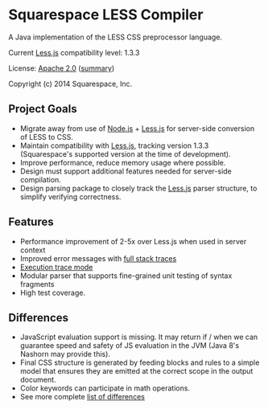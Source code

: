 
# Squarespace LESS Compiler

A Java implementation of the LESS CSS preprocessor language.

Current [Less.js][lessjs] compatibility level: 1.3.3

License: [Apache 2.0](LICENSE.txt) ([summary][license-tldr])

Copyright (c) 2014 Squarespace, Inc.

## Project Goals

 * Migrate away from use of [Node.js][nodejs] + [Less.js][lessjs] for server-side
conversion of LESS to CSS.
 * Maintain compatibility with [Less.js][lessjs], tracking version 1.3.3
   (Squarespace's supported version at the time of development).
 * Improve performance, reduce memory usage where possible.
 * Design must support additional features needed for server-side compilation.
 * Design parsing package to closely track the [Less.js][lessjs] parser
   structure, to simplify verifying correctness.

## Features

 * Performance improvement of 2-5x over Less.js when used in server context
 * Improved error messages with [full stack traces](docs/error-stack-trace.md)
 * [Execution trace mode](docs/execution-trace.md)
 * Modular parser that supports fine-grained unit testing of syntax fragments
 * High test coverage.

## Differences

 * JavaScript evaluation support is missing.  It may return if / when we can
   guarantee speed and safety of JS evaluation in the JVM (Java 8's Nashorn may
   provide this).
 * Final CSS structure is generated by feeding blocks and rules to a simple
   model that ensures they are emitted at the correct scope in the output
   document.
 * Color keywords can participate in math operations.
 * See more complete [list of differences](DIFFERENCES.md)

[lessjs]: http://lesscss.org/  "Less.js"
[nodejs]: http://nodejs.org/ "Node.js"
[license-tldr]: https://tldrlegal.com/license/apache-license-2.0-(apache-2.0) "Apache 2.0 tl;dr"

